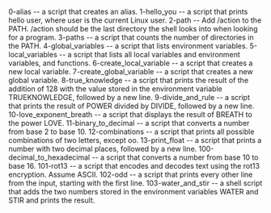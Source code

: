 0-alias -- a script that creates an alias.
1-hello_you -- a script that prints hello user, where user is the current Linux user.
2-path -- Add /action to the PATH. /action should be the last directory the shell looks into when looking for a program.
3-paths -- a script that counts the number of directories in the PATH.
4-global_variables -- a script that lists environment variables.
5-local_variables -- a script that lists all local variables and environment variables, and functions.
6-create_local_variable -- a script that creates a new local variable.
7-create_global_variable -- a script that creates a new global variable.
8-true_knowledge --  a script that prints the result of the addition of 128 with the value stored in the environment variable TRUEKNOWLEDGE, followed by a new line.
9-divide_and_rule --  a script that prints the result of POWER divided by DIVIDE, followed by a new line.
10-love_exponent_breath --  a script that displays the result of BREATH to the power LOVE.
11-binary_to_decimal --  a script that converts a number from base 2 to base 10.
12-combinations --  a script that prints all possible combinations of two letters, except oo.
13-print_float --  a script that prints a number with two decimal places, followed by a new line.
100-decimal_to_hexadecimal -- a script that converts a number from base 10 to base 16.
101-rot13 --  a script that encodes and decodes text using the rot13 encryption. Assume ASCII.
102-odd --  a script that prints every other line from the input, starting with the first line.
103-water_and_stir -- a shell script that adds the two numbers stored in the environment variables WATER and STIR and prints the result.
